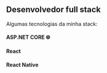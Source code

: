 ## Desenvolvedor full stack 

Algumas tecnologias da minha stack:

#### ASP.NET CORE 🌐
#### React
#### React Native
